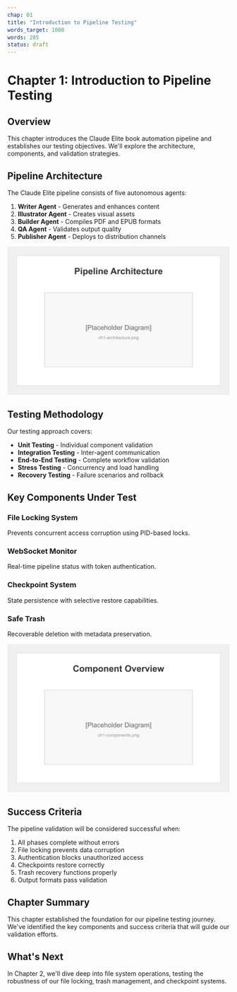 ```yaml
---
chap: 01
title: "Introduction to Pipeline Testing"
words_target: 1000
words: 285
status: draft
---
```


# Chapter 1: Introduction to Pipeline Testing

## Overview

This chapter introduces the Claude Elite book automation pipeline and establishes our testing objectives. We'll explore the architecture, components, and validation strategies.

## Pipeline Architecture

The Claude Elite pipeline consists of five autonomous agents:

1. **Writer Agent** - Generates and enhances content
2. **Illustrator Agent** - Creates visual assets
3. **Builder Agent** - Compiles PDF and EPUB formats
4. **QA Agent** - Validates output quality
5. **Publisher Agent** - Deploys to distribution channels

![Pipeline architecture diagram showing agent flow](../assets/images/ch1-architecture.png)

## Testing Methodology

Our testing approach covers:

- **Unit Testing** - Individual component validation
- **Integration Testing** - Inter-agent communication
- **End-to-End Testing** - Complete workflow validation
- **Stress Testing** - Concurrency and load handling
- **Recovery Testing** - Failure scenarios and rollback

## Key Components Under Test

### File Locking System
Prevents concurrent access corruption using PID-based locks.

### WebSocket Monitor
Real-time pipeline status with token authentication.

### Checkpoint System
State persistence with selective restore capabilities.

### Safe Trash
Recoverable deletion with metadata preservation.

![Component interaction diagram](../assets/images/ch1-components.png)

## Success Criteria

The pipeline validation will be considered successful when:

1. All phases complete without errors
2. File locking prevents data corruption
3. Authentication blocks unauthorized access
4. Checkpoints restore correctly
5. Trash recovery functions properly
6. Output formats pass validation

## Chapter Summary

This chapter established the foundation for our pipeline testing journey. We've identified the key components and success criteria that will guide our validation efforts.

## What's Next

In Chapter 2, we'll dive deep into file system operations, testing the robustness of our file locking, trash management, and checkpoint systems.